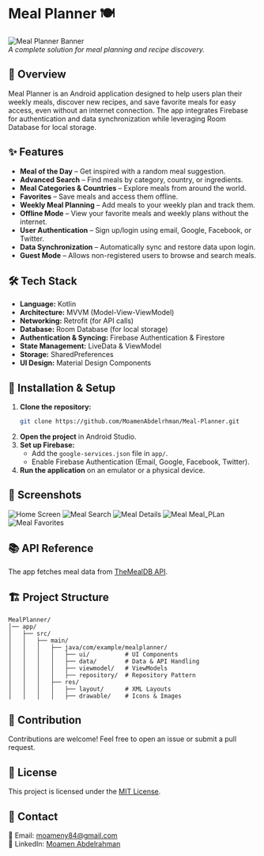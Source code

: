 # Meal Planner 🍽️

![Meal Planner Banner](https://your-image-link.com/banner.png)  
_A complete solution for meal planning and recipe discovery._

## 📌 Overview
Meal Planner is an Android application designed to help users plan their weekly meals, discover new recipes, and save favorite meals for easy access, even without an internet connection. The app integrates Firebase for authentication and data synchronization while leveraging Room Database for local storage.

## ✨ Features
- **Meal of the Day** – Get inspired with a random meal suggestion.
- **Advanced Search** – Find meals by category, country, or ingredients.
- **Meal Categories & Countries** – Explore meals from around the world.
- **Favorites** – Save meals and access them offline.
- **Weekly Meal Planning** – Add meals to your weekly plan and track them.
- **Offline Mode** – View your favorite meals and weekly plans without the internet.
- **User Authentication** – Sign up/login using email, Google, Facebook, or Twitter.
- **Data Synchronization** – Automatically sync and restore data upon login.
- **Guest Mode** – Allows non-registered users to browse and search meals.

## 🛠️ Tech Stack
- **Language:** Kotlin
- **Architecture:** MVVM (Model-View-ViewModel)
- **Networking:** Retrofit (for API calls)
- **Database:** Room Database (for local storage)
- **Authentication & Syncing:** Firebase Authentication & Firestore
- **State Management:** LiveData & ViewModel
- **Storage:** SharedPreferences
- **UI Design:** Material Design Components

## 🚀 Installation & Setup
1. **Clone the repository:**
   ```sh
   git clone https://github.com/MoamenAbdelrhman/Meal-Planner.git
   ```
2. **Open the project** in Android Studio.
3. **Set up Firebase:**
   - Add the `google-services.json` file in `app/`.
   - Enable Firebase Authentication (Email, Google, Facebook, Twitter).
4. **Run the application** on an emulator or a physical device.

## 📸 Screenshots
![Home Screen](https://github.com/MoamenAbdelrhman/Meal-Planner/blob/master/WhatsApp%20Image%202025-03-26%20at%2016.27.08_3f3a34d7.jpg)
![Meal Search](https://github.com/MoamenAbdelrhman/Meal-Planner/blob/master/WhatsApp%20Image%202025-03-26%20at%2016.27.09_48ac8e48.jpg)
![Meal Details](https://github.com/MoamenAbdelrhman/Meal-Planner/blob/master/photo_2025-03-26_17-53-12.jpg)
![Meal Meal_PLan](https://github.com/MoamenAbdelrhman/Meal-Planner/blob/master/WhatsApp%20Image%202025-03-26%20at%2017.35.08_1b268352.jpg)
![Meal Favorites](https://github.com/MoamenAbdelrhman/Meal-Planner/blob/master/WhatsApp%20Image%202025-03-26%20at%2017.35.08_dec4fe1e.jpg)

## 📚 API Reference
The app fetches meal data from [TheMealDB API](https://themealdb.com/api.php).

## 🏗️ Project Structure
```
MealPlanner/
│── app/
│   ├── src/
│   │   ├── main/
│   │   │   ├── java/com/example/mealplanner/
│   │   │   │   ├── ui/          # UI Components
│   │   │   │   ├── data/        # Data & API Handling
│   │   │   │   ├── viewmodel/   # ViewModels
│   │   │   │   ├── repository/  # Repository Pattern
│   │   │   ├── res/
│   │   │   │   ├── layout/      # XML Layouts
│   │   │   │   ├── drawable/    # Icons & Images
```

## 🤝 Contribution
Contributions are welcome! Feel free to open an issue or submit a pull request.

## 📜 License
This project is licensed under the [MIT License](LICENSE).

## 📩 Contact
📧 Email: moameny84@gmail.com  
🔗 LinkedIn: [Moamen Abdelrahman](https://www.linkedin.com/in/moamenabdelrhman/)

